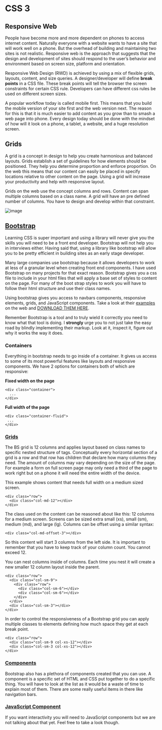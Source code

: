 # CSS 3

## Responsive Web
People have become more and more dependent on phones to access internet content.  Naturally everyone with a website wants to have a site that will work well on a phone.  But the overhead of building and maintaining two sites is not realistic.  Responsive web is the approach that suggests that the design and development of sites should respond to the user’s behavior and environment based on screen size, platform and orientation.

Responsive Web Design (RWD) is achieved by using a mix of flexible grids, layouts, content, and size queries.  A designer/developer will define **break points** in a CSS file.  These break points will tell the browser the screen constraints for certain CSS rule.  Developers can have different css rules be used on different screen sizes.

A popular workflow today is called mobile first.  This means that you build the mobile version of your site first and the web version next.  The reason for this is that it is much easier to add content as you grow than to smash a web page into phone.  Every design today should be done with the mindset of how will it look on a phone, a tablet, a website, and a huge resolution screen.

## Grids
A grid is a concept in design to help you create harmonious and balanced layouts.  Grids establish a set of guidelines for how elements should be positioned.  They help you determine proportion and enforce proportion.  On the web this means that our content can easily be placed in specify locations relative to other content on the page.  Using a grid will increase your productivity and help with responsive layout.

Grids on the web use the concept columns and rows.  Content can span multiple columns based on a class name.  A grid will have an pre defined number of columns.  You have to design and develop within that constraint.

![image](http://media.creativebloq.futurecdn.net/sites/creativebloq.com/files/images/2014/04/grid03.jpg)

## [Bootstrap](http://getbootstrap.com/getting-started/)

Learning CSS is super important and using a library will never give you the skills you will need to be a front end developer.  Bootstrap will not help you in interviews either.  Having said that, using a library like bootstrap will allow you to be pretty efficient in building sites as an early stage developer.

Many large companies use bootstrap because it allows developers to work at less of a granular level when creating front end components.  I have used Bootstrap on many projects for that exact reason.  Bootstrap gives you a css file to include in your html files that will apply a base set of styles to content on the page.  For many of the boot strap styles to work you will have to follow their html structure and use their class names.

Using bootstrap gives you access to navbars components, responsive elements, grids, and JavaScript components.  Take a look at their [examples](http://getbootstrap.com/getting-started/#examples) on the web and [DOWNLOAD THEM HERE](https://github.com/twbs/bootstrap/archive/v3.3.6.zip).

Remember Bootstrap is a tool and to truly wield it correctly you need to know what that tool is doing.  I **strongly** urge you to not just take the easy road by blindly implementing their markup.  Look at it, inspect it, figure out why it works the way it does.

### Containers

Everything in bootstrap needs to go inside of a container.  It gives us access to some of its most powerful features like layouts and responsive components.  We have 2 options for containers both of which are responsive:

**Fixed width on the page**

    <div class="container">
      ...
    </div>

**Full width of the page**

    <div class="container-fluid">
     ...
    </div>

### [Grids](http://getbootstrap.com/css/#grid-example-basic)

The BS grid is 12 columns and applies layout based on class names to specific nested structure of tags.  Conceptually every horizontal section of a grid is a row and that row has children that declare how many columns they need.  The amount of columns may vary depending on the size of the page.  For example a form on full screen page may only need a third of the page to work right but on a phone it will need the entire width of the device.

This example shows content that needs full width on a medium sized screen.

    <div class="row">
      <div class="col-md-12"></div>
    </div>

The class used on the content can be reasoned about like this: 12 columns for a medium screen.  Screens can be sized extra small (xs), small (sm), medium (md), and large (lg).  Columns can be offset using a similar syntax:

    <div class="col-md-offset-3"></div>

So this content will start 3 columns from the left side.  It is important to remember that you have to keep track of your column count.  You cannot exceed 12.

You can nest columns inside of columns.  Each time you nest it will create a new smaller 12 column layout inside the parent.

    <div class="row">
      <div class="col-sm-9">
        <div class="row">
          <div class="col-sm-6"></div>
          <div class="col-sm-6"></div>
        </div>
      </div>
      <div class="col-sm-3"></div>
    </div>

In order to control the responsiveness of a Bootstrap grid you can apply multiple classes to elements defining how much space they get at each break point.

    <div class="row">
      <div class="col-sm-9 col-xs-12"></div>
      <div class="col-sm-3 col-xs-12"></div>
    </div>


### [Components](http://getbootstrap.com/components/)    

Bootstrap also has a plethora of components created that you can use.  A component is a specific set of HTML and CSS put together to do a specific thing.  You will have to look at the list as it would be a waste of time to explain most of them.  There are some really useful items in there like navigation bars.

### [JavaScript Component](http://getbootstrap.com/javascript/)

If you want interactivity you will need to JavaScript components but we are not talking about that yet.  Feel free to take a look though.
